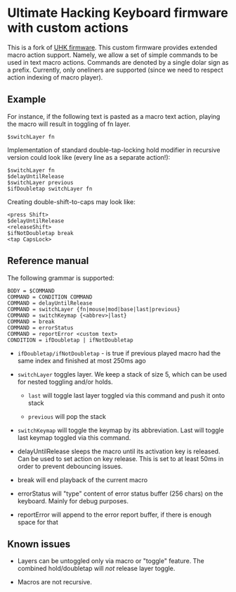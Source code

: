 # Ultimate Hacking Keyboard firmware with custom actions

This is a fork of [UHK firmware](https://github.com/UltimateHackingKeyboard/firmware). This custom firmware provides extended macro action support. Namely, we allow a set of simple commands to be used in text macro actions. Commands are denoted by a single dolar sign  as a prefix. Currently, only oneliners are supported (since we need to respect action indexing of macro player).

## Example
For instance, if the following text is pasted as a macro text action, playing the macro will result in toggling of fn layer.
    
    $switchLayer fn

Implementation of standard double-tap-locking hold modifier in recursive version could look like (every line as a separate action!):

    $switchLayer fn
    $delayUntilRelease
    $switchLayer previous
    $ifDoubletap switchLayer fn

Creating double-shift-to-caps may look like:
   
    <press Shift>
    $delayUntilRelease
    <releaseShift>
    $ifNotDoubletap break
    <tap CapsLock>

## Reference manual

The following grammar is supported:

    BODY = $COMMAND
    COMMAND = CONDITION COMMAND
    COMMAND = delayUntilRelease
    COMMAND = switchLayer {fn|mouse|mod|base|last|previous}
    COMMAND = switchKeymap {<abbrev>|last}
    COMMAND = break
    COMMAND = errorStatus
    COMMAND = reportError <custom text>
    CONDITION = ifDoubletap | ifNotDoubletap

- `ifDoubletap/ifNotDoubletap` - is true if previous played macro had the same index and finished at most 250ms ago

- `switchLayer` toggles layer. We keep a stack of size 5, which can be used for nested toggling and/or holds.

  - `last` will toggle last layer toggled via this command and push it onto stack

  - `previous` will pop the stack

- `switchKeymap` will toggle the keymap by its abbreviation. Last will toggle last keymap toggled via this command.

- delayUntilRelease sleeps the macro until its activation key is released. Can be used to set action on key release. This is set to at least 50ms in order to prevent debouncing issues.

- break will end playback of the current macro

- errorStatus will "type" content of error status buffer (256 chars) on the keyboard. Mainly for debug purposes.

- reportError will append <custom text> to the error report buffer, if there is enough space for that

## Known issues

- Layers can be untoggled only via macro or "toggle" feature. The combined hold/doubletap will *not* release layer toggle.  

- Macros are not recursive. 
